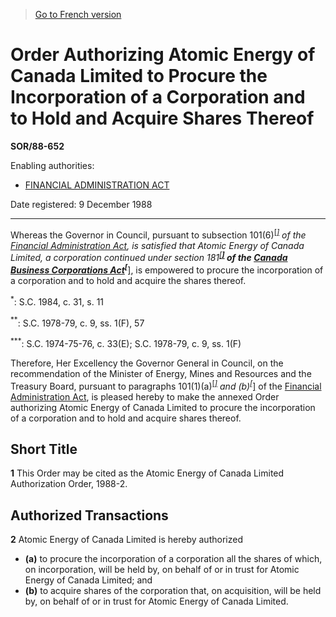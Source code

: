 > [Go to French version](/fr/Règlements/Décrets,%20ordonnances%20et%20règlements%20statutaires/88/652.md)

# Order Authorizing Atomic Energy of Canada Limited to Procure the Incorporation of a Corporation and to Hold and Acquire Shares Thereof

**SOR/88-652**

Enabling authorities: 
- [FINANCIAL ADMINISTRATION ACT](/en/Acts/Revised%20Statutes%20of%20Canada/F/F-11.md)

Date registered: 9 December 1988

----------

Whereas the Governor in Council, pursuant to subsection 101(6)<sup><a href='#fn_1e'>[*]</a></sup> of the [Financial Administration Act](/en/Acts/Revised%20Statutes%20of%20Canada/F/F-11.md), is satisfied that Atomic Energy of Canada Limited, a corporation continued under section 181<sup><a href='#fn_2e'>[**]</a></sup> of the [Canada Business Corporations Act](/en/Acts/Revised%20Statutes%20of%20Canada/C/C-44.md)<sup><a href='#fn_3e'>[***]</a></sup>, is empowered to procure the incorporation of a corporation and to hold and acquire the shares thereof.

<a name='fn_1e'><sup>*</sup></a>: S.C. 1984, c. 31, s. 11<br />

<a name='fn_2e'><sup>**</sup></a>: S.C. 1978-79, c. 9, ss. 1(F), 57<br />

<a name='fn_3e'><sup>***</sup></a>: S.C. 1974-75-76, c. 33(E); S.C. 1978-79, c. 9, ss. 1(F)<br />

Therefore, Her Excellency the Governor General in Council, on the recommendation of the Minister of Energy, Mines and Resources and the Treasury Board, pursuant to paragraphs 101(1)(a)<sup><a href='#fn_1e'>[*]</a></sup> and (b)<sup><a href='#fn_1e'>[*]</a></sup> of the [Financial Administration Act](/en/Acts/Revised%20Statutes%20of%20Canada/F/F-11.md), is pleased hereby to make the annexed Order authorizing Atomic Energy of Canada Limited to procure the incorporation of a corporation and to hold and acquire shares thereof.




## Short Title


**1** This Order may be cited as the Atomic Energy of Canada Limited Authorization Order, 1988-2.




## Authorized Transactions


**2** Atomic Energy of Canada Limited is hereby authorized
- **(a)** to procure the incorporation of a corporation all the shares of which, on incorporation, will be held by, on behalf of or in trust for Atomic Energy of Canada Limited; and
- **(b)** to acquire shares of the corporation that, on acquisition, will be held by, on behalf of or in trust for Atomic Energy of Canada Limited.


